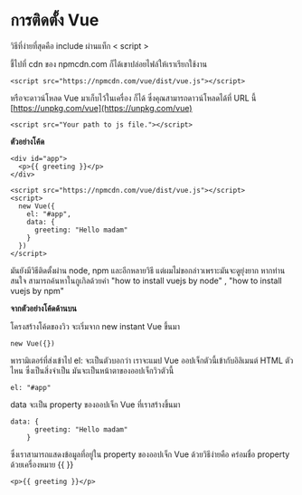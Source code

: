 # การติดตั้ง Vue

วิธีที่ง่ายที่สุดคือ include ผ่านแท็ก &lt; script &gt;

ชี้ไปที่ cdn ของ npmcdn.com ก็ได้เขาปล่อยไฟล์ให้เราเรียกใช้งาน

```
<script src="https://npmcdn.com/vue/dist/vue.js"></script>
```

หรือจะดาวน์โหลด Vue มาเก็บไว้ในเครื่อง ก็ได้ ซึ่งคุณสามารถดาวน์โหลดได้ที่ URL นี้   [https://unpkg.com/vue](https://unpkg.com/vue)

```
<script src="Your path to js file."></script>
```

**ตัวอย่างโค้ด**

```
<div id="app">
  <p>{{ greeting }}</p>
</div>

<script src="https://npmcdn.com/vue/dist/vue.js"></script>
<script>
  new Vue({
    el: "#app",
    data: {
      greeting: "Hello madam"
    } 
  })
</script>
```

มันยังมีวิธีติดตั้งผ่าน node, npm และอีกหลายวิธี แต่ผมไม่ขอกล่าวเพราะมันจะดูยุ่งยาก หากท่านสนใจ สามารถค้นหาในกูเกิลด้วยคำ "how to install vuejs by node" , "how to install vuejs by npm"



**จากตัวอย่างโค้ดด้านบน**

โครงสร้างโค้ดของวิว จะเริ่มจาก new instant Vue ขึ้นมา

```
new Vue({})
```

พารามิเตอร์ที่ส่งเข้าไป el: จะเป็นตัวบอกว่า เราจะแมป Vue ออปเจ็กตัวนี้เข้ากับอิลิเมนต์ HTML ตัวไหน ซึ่งเป็นสิ่งจำเป็น มันจะเป็นหน้าตาของออปเจ็กวิวตัวนี้ 

```
el: "#app"
```

data จะเป็น property ของออปเจ็ก Vue ที่เราสร้างขึ้นมา

```
data: {
      greeting: "Hello madam"
    } 

```

ซึ่งเราสามารถแสดงข้อมูลที่อยู่ใน property ของออปเจ็ก Vue ด้วยวิธีง่ายคือ คร่อมชื่อ property ด้วยเครื่องหมาย {{ }}



```
<p>{{ greeting }}</p>
```
